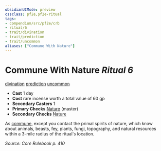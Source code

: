 ```yaml
---
obsidianUIMode: preview
cssclass: pf2e,pf2e-ritual
tags:
- compendium/src/pf2e/crb
- ritual/6
- trait/divination
- trait/prediction
- trait/uncommon
aliases: ["Commune With Nature"]
---
```

# Commune With Nature *Ritual 6*  
[divination](../../../rules/traits/divination.md)  [prediction](../../../rules/traits/prediction.md)  [uncommon](../../../rules/traits/uncommon.md)  

- **Cast** 1 day
- **Cost** rare incense worth a total value of 60 gp
- **Secondary Casters** 1
- **Primary Checks** [Nature](../../skills.md#Nature) (master)
- **Secondary Checks** [Nature](../../skills.md#Nature)

As [commune](commune.md), except you contact the primal spirits of nature, which know about animals, beasts, fey, plants, fungi, topography, and natural resources within a 3-mile radius of the ritual's location.

*Source: Core Rulebook p. 410*